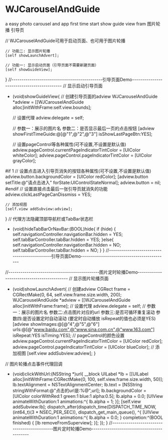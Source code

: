 # WJCarouselAndGuide
a easy  photo carousel and app first time start show guide view fram 图片轮播 引导页

   // WJCarouselAndGuide可用于启动页面、也可用于图片轮播
    
    // 功能二: 显示图片轮播
    [self showLaunchAdvert];
    
    // 功能一: 显示启动页面（引导页面不需要新建页面）
    [self showGuideView];
    
    
}
//---------------------------------------------引导页面Demo-------------------------------------------
// 显示启动引导页面
- (void)showGuideView{
    // 创建引导页面的adview
    WJCarouselAndGuide *adview = [[WJCarouselAndGuide alloc]initWithFrame:self.view.bounds];
    
    // 设置代理
    adview.delegate = self;
    
    // 参数一：展示的图片名  参数二：是否显示最后一页的点击按钮
    [adview showFirstTimeGuide:@[@"1",@"2",@"3"] isShowLastPageBtn:YES];
    
    // 设置pageControl等各种属性(可不设置,不设置是默认值)
    adview.pageControl.currentPageIndicatorTintColor = [UIColor whiteColor];
    adview.pageControl.pageIndicatorTintColor = [UIColor grayColor];
    
#if 1
    // 设置点击进入引导页消失的按钮各种属性(可不设置,不设置是默认值)
    adview.button.backgroundColor = [UIColor redColor];
    [adview.button setTitle:@"请点击进入" forState:UIControlStateNormal];
    adview.button = nil;
#endif
    // 设置直接点击最后一张引导页就消失的功能
    adview.clickLastPageCanDissmiss = YES;
    
    
    // 添加视图
    [self.view addSubview:adview];
}
//  代理方法隐藏顶部导航栏或TabBar状态栏
- (void)hideTabBarOrNavBar:(BOOL)hide{
    if (hide) {
        self.navigationController.navigationBar.hidden = YES;
        self.tabBarController.tabBar.hidden = YES;
    }else{
        self.navigationController.navigationBar.hidden = NO;
        self.tabBarController.tabBar.hidden = NO;
    }
}
//---------------------------------------------引导页面Demo-------------------------------------------






//---------------------------------------------图片定时轮播Demo-------------------------------------------
// 显示图片轮播页面
- (void)showLaunchAdvert{
    // 创建adview
    CGRect frame = CGRectMake(0, 64, self.view.frame.size.width, 200);
    WJCarouselAndGuide *adview = [[WJCarouselAndGuide alloc]initWithFrame:frame];
    // 设置代理
    adview.delegate = self;
    // 参数一：展示的图片名  参数二:点击图片对应的url  参数三:是否可循环重复滚动  参数四:是否设置定时自动滚动 (要定时自动播放 isRepeat的值也必须是YES)
    [adview showImages:@[@"4",@"5",@"6"] urls:@[@"www.baidu.com",@"www.sina.com.cn",@"www.163.com"] isRepeat:YES isTiming:YES];
    // pageControl的颜色设置
    adview.pageControl.currentPageIndicatorTintColor = [UIColor redColor];
    adview.pageControl.pageIndicatorTintColor = [UIColor blueColor];
    // 添加视图
    [self.view addSubview:adview];
}

// 图片轮播点击事件代理回调
- (void)clickWithUrl:(NSString *)url{
    __block UILabel *lb = [[UILabel alloc]initWithFrame:CGRectMake(0, 100, self.view.frame.size.width, 50)];
    lb.textAlignment = NSTextAlignmentCenter;
    lb.text = [NSString stringWithFormat:@"点击的url是:%@",url];
    lb.backgroundColor = [UIColor colorWithRed:1 green:1 blue:1 alpha:0.5];
    lb.alpha = 0.0;
    [UIView animateWithDuration:1 animations:^{
        lb.alpha = 1;
    }];
    [self.view addSubview:lb];
    dispatch_after(dispatch_time(DISPATCH_TIME_NOW, (int64_t)(3 * NSEC_PER_SEC)), dispatch_get_main_queue(), ^{
        [UIView animateWithDuration:1 animations:^{
            lb.alpha = 0.0;
        } completion:^(BOOL finished) {
            [lb removeFromSuperview];
        }];
    });
}
//---------------------------------------------图片定时轮播Demo-------------------------------------------

